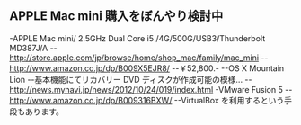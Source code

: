 ## APPLE Mac mini 購入をぼんやり検討中

-APPLE Mac mini/ 2.5GHz Dual Core i5 /4G/500G/USB3/Thunderbolt MD387J/A
--http://store.apple.com/jp/browse/home/shop_mac/family/mac_mini
--http://www.amazon.co.jp/dp/B009X5EJR8/
--￥52,800.-
--OS X Mountain Lion 
--基本機能にてリカバリー DVD ディスクが作成可能の模様...
--http://news.mynavi.jp/news/2012/10/24/019/index.html
-VMware Fusion 5
--http://www.amazon.co.jp/dp/B009316BXW/
--VirtualBox を利用するという手段もあります。



